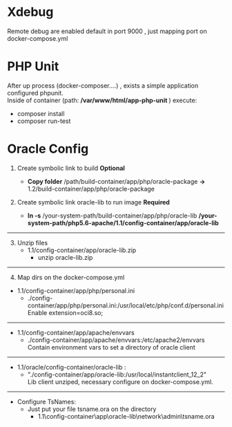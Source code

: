 <h1>Xdebug</h1>
<p>Remote debug are enabled default in port 9000 , just mapping port on docker-compose.yml</p>

<h1>PHP Unit</h1>
After up process (docker-composer....) , exists a simple application configured phpunit.<br />
Inside of container (path: <b> /var/www/html/app-php-unit </b> ) execute:

* composer install 
* composer run-test


<h1>Oracle Config</h1>


1) Create symbolic link to build **Optional** <br />
     * **Copy folder** /path/build-container/app/php/oracle-package <b>-></b> 1.2/build-container/app/php/oracle-package 
        
2) Create symbolic link oracle-lib to run image **Required**
    * <b>ln -s</b> /your-system-path/build-container/app/php/oracle-lib <b>/your-system-path/php5.6-apache/1.1/config-container/app/oracle-lib</b>
---
3) Unzip files
    * 1.1/config-container/app/oracle-lib.zip
        * unzip oracle-lib.zip
---

4) Map dirs on the docker-compose.yml

* 1.1/config-container/app/php/personal.ini
	* ./config-container/app/php/personal.ini:/usr/local/etc/php/conf.d/personal.ini<br />
		Enable extension=oci8.so;
---
* 1.1/config-container/app/apache/envvars
	* ./config-container/app/apache/envvars:/etc/apache2/envvars <br />
		Contain environment vars to set a directory of oracle client
---		
* 1.1/oracle/config-container/oracle-lib :
	* "./config-container/app/oracle-lib:/usr/local/instantclient_12_2"<br />
		Lib client unziped, necessary configure on docker-compose.yml. 
---		
* Configure TsNames:
    * Just put your file tsname.ora on the directory
        * 1.1\config-container\app\oracle-lib\network\admin\tsname.ora